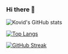 ### Hi there 👋
![Kovid's GitHub stats](https://github-readme-stats.vercel.app/api?username=barqx&theme=dracula&show_icons=true&include_all_commits=true)

[![Top Langs](https://github-readme-stats.vercel.app/api/top-langs/?username=barqx&layout=compact&theme=dracula)](https://github.com/anuraghazra/github-readme-stats)

[![GitHub Streak]( https://github-readme-streak-stats-eight.vercel.app/?user=BARQx&theme=dracula)](https://git.io/streak-stats)
